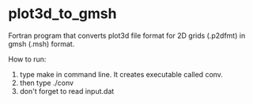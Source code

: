 # plot3d_to_gmsh
Fortran program that converts plot3d file format for 2D grids (.p2dfmt) in gmsh (.msh) format.

How to run:
1) type make in command line. It creates executable called conv.
2) then type ./conv
3) don't forget to read input.dat
